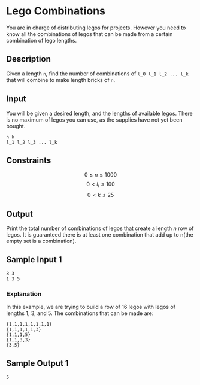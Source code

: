 # Lego Combinations

You are in charge of distributing legos for projects. However you need to know all the combinations of legos that can be made from a certain combination of lego lengths.

## Description

Given a length `n`, find the number of combinations of `l_0 l_1 l_2 ... l_k` that will combine to make length bricks of `n`.

## Input

You will be given a desired length, and the lengths of available legos. There is no maximum of legos you can use, as the supplies have not yet been bought.

```
n k
l_1 l_2 l_3 ... l_k
```

## Constraints

$$ 0 \leq n \leq 1000 $$
$$ 0 < l_i \leq 100 $$
$$ 0 < k \leq 25 $$

## Output

Print the total number of combinations of legos that create a length $n$ row of legos. It is guaranteed there is at least one combination that add up to n(the empty set is a combination).

## Sample Input 1

```
8 3
1 3 5
```

### Explanation

In this example, we are trying to build a row of 16 legos with legos of lengths 1, 3, and 5. The combinations that can be made are:  

```
{1,1,1,1,1,1,1,1}
{1,1,1,1,1,3}
{1,1,1,5}
{1,1,3,3}
{3,5}
```

## Sample Output 1

```
5
```
